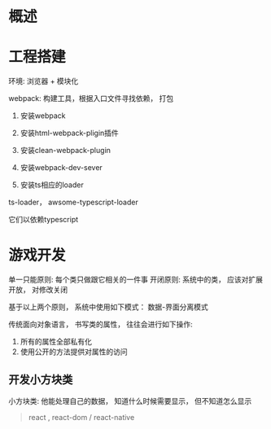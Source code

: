  # 概述

 # 工程搭建
  环境: 浏览器 + 模块化

  webpack: 构建工具，根据入口文件寻找依赖， 打包

  1. 安装webpack

  2. 安装html-webpack-pligin插件

  3. 安装clean-webpack-plugin

  4. 安装webpack-dev-sever

  5. 安装ts相应的loader

  ts-loader， awsome-typescript-loader

  它们以依赖typescript


# 游戏开发

单一只能原则: 每个类只做跟它相关的一件事
开闭原则: 系统中的类， 应该对扩展开放， 对修改关闭

基于以上两个原则， 系统中使用如下模式：
数据-界面分离模式

传统面向对象语言， 书写类的属性， 往往会进行如下操作:

1. 所有的属性全部私有化
2. 使用公开的方法提供对属性的访问

##  开发小方块类
小方块类: 他能处理自己的数据， 知道什么时候需要显示， 但不知道怎么显示

> react , react-dom / react-native
